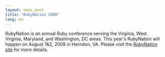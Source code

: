 ```yaml
---
layout: news_post
title: "RubyNation 2008"
lang: en
---
```


RubyNation is an annual Ruby conference serving the Virginia, West
Virginia, Maryland, and Washington, DC areas. This year\'s RubyNation
will happen on August 1&amp;2, 2008 in Herndon, VA. Please visit the
[RubyNation site][1] for more details.



[1]: http://rubynation.org/ 
